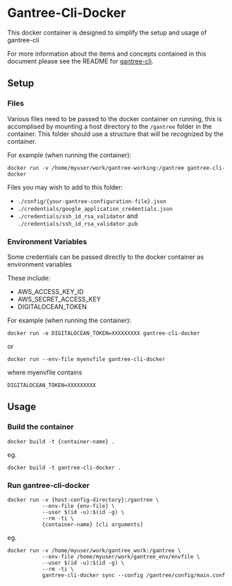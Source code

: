 # Gantree-Cli-Docker #

This docker container is designed to simplify the setup and usage of gantree-cli

For more information about the items and concepts contained in this document
please see the README for [gantree-cli](https://bitbucket.org/flexdapps/gantree-gropius).

## Setup

### Files
Various files need to be passed to the docker container on running, this is accomplised by mounting a host directory to the `/gantree` folder in the container. This folder should use a structure that will be recognized by the container.

For example (when running the container):
```
docker run -v /home/myuser/work/gantree-working:/gantree gantree-cli-docker
```

Files you may wish to add to this folder:
- `./config/{your-gantree-configuration-file}.json`
- `./credentials/google_application_credentials.json`
- `./credentials/ssh_id_rsa_validator` and `./credentials/ssh_id_rsa_validator.pub`

### Environment Variables
Some credentials can be passed directly to the docker container as environment variables

These include:
- AWS_ACCESS_KEY_ID
- AWS_SECRET_ACCESS_KEY
- DIGITALOCEAN_TOKEN

For example (when running the container):
```
docker run -e DIGITALOCEAN_TOKEN=XXXXXXXXX gantree-cli-docker
```
or
```
docker run --env-file myenvfile gantree-cli-docker
```
where myenvfile contains
```
DIGITALOCEAN_TOKEN=XXXXXXXXX
```

## Usage

### Build the container
```
docker build -t {container-name} .
```

eg.
```
docker build -t gantree-cli-docker .
```

### Run gantree-cli-docker
```
docker run -v {host-config-directory}:/gantree \
           --env-file {env-file} \
           --user $(id -u):$(id -g) \
           --rm -ti \
           {container-name} [cli arguments]
```

eg.
```
docker run -v /home/myuser/work/gantree_work:/gantree \
           --env-file /home/myuser/work/gantree_env/envfile \
           --user $(id -u):$(id -g) \
           --rm -ti \
           gantree-cli-docker sync --config /gantree/config/main.conf
```


